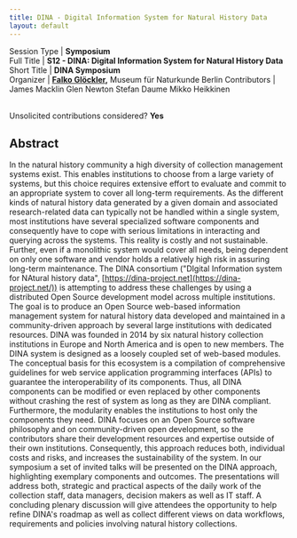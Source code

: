```yaml
---
title: DINA - Digital Information System for Natural History Data
layout: default
---
```


Session Type | **Symposium**  
Full Title   | **S12 - DINA: Digital Information System for Natural History Data**  
Short Title  | **DINA Symposium**  
Organizer    | **[Falko Glöckler](mailto:falko.gloeckler@mfn-berlin.de),** Museum für Naturkunde Berlin 
Contributors | James Macklin Glen Newton Stefan Daume Mikko Heikkinen


<p><br />Unsolicited contributions considered? <strong>Yes</strong></p>

<!--
**How many 80-minute sessions are you requesting?** 1
**Technical Requirements:** 
internet connection, projector
-->

## Abstract  

In the natural history community a high diversity of collection management systems exist. This enables institutions to choose from a large variety of systems, but this choice requires extensive effort to evaluate and commit to an appropriate system to cover all long-term requirements. As the different kinds of natural history data generated by a given domain and associated research-related data can typically not be handled within a single system, most institutions have several specialized software components and consequently have to cope with serious limitations in interacting and querying across the systems. This reality is costly and not sustainable. Further, even if a monolithic system would cover all needs, being dependent on only one software and vendor holds a relatively high risk in assuring long-term maintenance. The DINA consortium ("DIgital Information system for NAtural history data", [https://dina-project.net](https://dina-project.net/)) is attempting to address these challenges by using a distributed Open Source development model across multiple institutions. The goal is to produce an Open Source web-based information management system for natural history data developed and maintained in a community-driven approach by several large institutions with dedicated resources. DINA was founded in 2014 by six natural history collection institutions in Europe and North America and is open to new members. The DINA system is designed as a loosely coupled set of web-based modules. The conceptual basis for this ecosystem is a compilation of comprehensive guidelines for web service application programming interfaces (APIs) to guarantee the interoperability of its components. Thus, all DINA components can be modified or even replaced by other components without crashing the rest of system as long as they are DINA compliant. Furthermore, the modularity enables the institutions to host only the components they need. DINA focuses on an Open Source software philosophy and on community-driven open development, so the contributors share their development resources and expertise outside of their own institutions. Consequently, this approach reduces both, individual costs and risks, and increases the sustainability of the system. In our symposium a set of invited talks will be presented on the DINA approach, highlighting exemplary components and outcomes. The presentations will address both, strategic and practical aspects of the daily work of the collection staff, data managers, decision makers as well as IT staff. A concluding plenary discussion will give attendees the opportunity to help refine DINA's roadmap as well as collect different views on data workflows, requirements and policies involving natural history collections.

